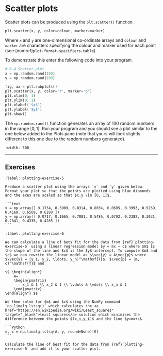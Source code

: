 # Scatter plots

Scatter plots can be produced using the `plt.scatter()` function.

```python
plt.scatter(x, y, color=colour, marker=marker)
```

Where `x` and `y` are one-dimensional co-ordinate arrays and `colour` and `marker` are characters specifying the colour and marker used for each point (see {numref}`plot-format-specifiers-table`).

To demonstrate this enter the following code into your program.

```Python
# 6.4 Scatter plot
x = np.random.rand(100)
y = np.random.rand(100)

fig, ax = plt.subplots()
plt.scatter(x, y, color='r', marker='o')
plt.xlim(0, 1)
plt.ylim(0, 1)
plt.xlabel('$x$')
plt.ylabel('$y$')
plt.show()
```

The `np.random.rand()` function generates an array of 100 random numbers in the range $[0, 1]$. Run your program and you should see a plot similar to the one below added to the Plots pane (note that yours will look slightly different to this one due to the random numbers generated).

```{figure} ../_images/6_Scatter_plot_1.png
:width: 500
```

---

## Exercises

````{exercise}
:label: plotting-exercise-5

Produce a scatter plot using the arrays `x` and `y` given below. Format your plot so that the points are plotted using blue diamonds and the axes are scaled so that $x,y \in [0, 1]$. 

```text
x = np.array([ 0.1734, 0.3909, 0.8314, 0.8034, 0.0605, 0.3993, 0.5269, 0.4168, 0.6569, 0.6280 ])
y = np.array([ 0.0717, 0.1665, 0.7881, 0.5486, 0.0702, 0.2382, 0.3031, 0.2341, 0.4335, 0.4265 ])
```

````

````{exercise}
:label: plotting-exercise-6

We can calculate a line of bets fit for the data from {ref}`plotting-exercise-6` using a linear regression model $y = mx + c$ where $m$ is the slope of the line and $c$ is the $y$-intercept. To compute $m$ and $c$ we can rewrite the linear model as $\vec{y} = A\vec{p}$ where $\vec{y} = (y_1, y_2, \ldots, y_n)^\mathsf{T}$, $\vec{p} = (m, c)^\mathsf{T}$ and

$$ \begin{align*}
    A= 
    \begin{pmatrix} 
        x_1 & 1 \\ x_2 & 1 \\ \vdots & \vdots \\ x_n & 1 
    \end{pmatrix}.
\end{align*} $$

We then solve for $m$ and $c$ using the NumPy command `np.linalg.lstsq()` which calculates the <a href="https://en.wikipedia.org/wiki/Least_squares" target="_blank">least squares</a> solution which minimises the difference between the points $(x_i,y_i)$ and the line $y=mx+c$.

```Python
m, c = np.linalg.lstsq(A, y, rcond=None)[0]
```

Calculate the line of best fit for the data from {ref}`plotting-exercise-6` and add it to your scatter plot.
````
